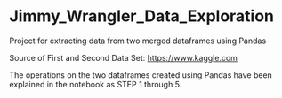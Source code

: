 # Jimmy_Wrangler_Data_Exploration
Project for extracting data from two merged dataframes using Pandas

Source of First and Second Data Set: https://www.kaggle.com

The operations on the two dataframes created using Pandas have been explained in the notebook as STEP 1 through 5.
